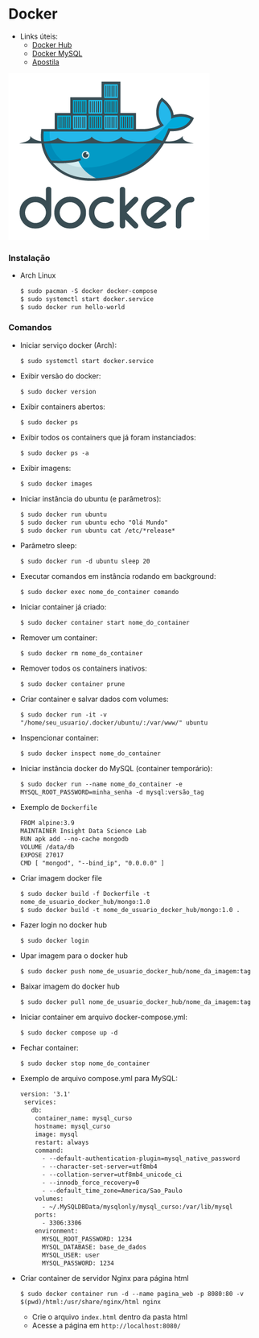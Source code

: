 # Docker
  * Links úteis:
    * [Docker Hub](https://hub.docker.com/)
    * [Docker MySQL](https://hub.docker.com/_/mysql)
    * [Apostila](http://files.cod3r.com.br/apostila-docker.pdf)
    
![Docker Logo](https://raw.githubusercontent.com/Augusto-Fadanelli/HOW-TO/main/docker/docker-logo.png)

### Instalação
  * Arch Linux
    ````
    $ sudo pacman -S docker docker-compose
    $ sudo systemctl start docker.service
    $ sudo docker run hello-world
    ````
### Comandos
  * Iniciar serviço docker (Arch):
    ````
    $ sudo systemctl start docker.service
    ````
  * Exibir versão do docker:
    ````
    $ sudo docker version
    ````
  * Exibir containers abertos:
    ````
    $ sudo docker ps
    ````
  * Exibir todos os containers que já foram instanciados:
    ````
    $ sudo docker ps -a
    ````
  * Exibir imagens:
    ````
    $ sudo docker images
    ````
  * Iniciar instância do ubuntu (e parâmetros):
    ````
    $ sudo docker run ubuntu
    $ sudo docker run ubuntu echo "Olá Mundo"
    $ sudo docker run ubuntu cat /etc/*release*
    ````
  * Parâmetro sleep:
    ````
    $ sudo docker run -d ubuntu sleep 20
    ````
  * Executar comandos em instância rodando em background:
    ````
    $ sudo docker exec nome_do_container comando
    ````
  * Iniciar container já criado:
    ````
    $ sudo docker container start nome_do_container
    ````
  * Remover um container:
    ````
    $ sudo docker rm nome_do_container
    ````
  * Remover todos os containers inativos:
    ````
    $ sudo docker container prune
    ````
  * Criar container e salvar dados com volumes:
    ````
    $ sudo docker run -it -v "/home/seu_usuario/.docker/ubuntu/:/var/www/" ubuntu
    ````
  * Inspencionar container:
    ````
    $ sudo docker inspect nome_do_container
    ````
  * Iniciar instância docker do MySQL (container temporário):
    ````
    $ sudo docker run --name nome_do_container -e MYSQL_ROOT_PASSWORD=minha_senha -d mysql:versão_tag
    ````
  * Exemplo de `Dockerfile`
    ````
    FROM alpine:3.9
    MAINTAINER Insight Data Science Lab
    RUN apk add --no-cache mongodb
    VOLUME /data/db
    EXPOSE 27017
    CMD [ "mongod", "--bind_ip", "0.0.0.0" ]
    ````
  * Criar imagem docker file
    ````
    $ sudo docker build -f Dockerfile -t nome_de_usuario_docker_hub/mongo:1.0
    $ sudo docker build -t nome_de_usuario_docker_hub/mongo:1.0 .
    ````
  * Fazer login no docker hub
    ````
    $ sudo docker login
    ````
  * Upar imagem para o docker hub
    ````
    $ sudo docker push nome_de_usuario_docker_hub/nome_da_imagem:tag
    ````
  * Baixar imagem do docker hub
    ````
    $ sudo docker pull nome_de_usuario_docker_hub/nome_da_imagem:tag
    ````
  * Iniciar container em arquivo docker-compose.yml:
    ````
    $ sudo docker compose up -d
    ````
  * Fechar container:
    ````
    $ sudo docker stop nome_do_container
    ````
  * Exemplo de arquivo compose.yml para MySQL:
    ````
    version: '3.1'
     services:
       db:
        container_name: mysql_curso
        hostname: mysql_curso
        image: mysql
        restart: always
        command:
          - --default-authentication-plugin=mysql_native_password
          - --character-set-server=utf8mb4
          - --collation-server=utf8mb4_unicode_ci
          - --innodb_force_recovery=0
          - --default_time_zone=America/Sao_Paulo
        volumes:
          - ~/.MySQLDBData/mysqlonly/mysql_curso:/var/lib/mysql
        ports:
          - 3306:3306
        environment:
          MYSQL_ROOT_PASSWORD: 1234
          MYSQL_DATABASE: base_de_dados
          MYSQL_USER: user
          MYSQL_PASSWORD: 1234
    ````
  * Criar container de servidor Nginx para página html
    ````
    $ sudo docker container run -d --name pagina_web -p 8080:80 -v $(pwd)/html:/usr/share/nginx/html nginx
    ````
    * Crie o arquivo `index.html` dentro da pasta html
    * Acesse a página em `http://localhost:8080/`
